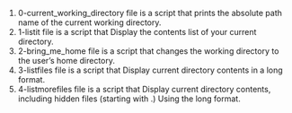 1) 0-current_working_directory file is a script that prints the absolute path name of the current working directory.
2) 1-listit file is a script that Display the contents list of your current directory.
3) 2-bring_me_home file is a script that changes the working directory to the user’s home directory.
4) 3-listfiles file is a script that Display current directory contents in a long format.
5) 4-listmorefiles file is a script that Display current directory contents, including hidden files (starting with .) Using the long format.
